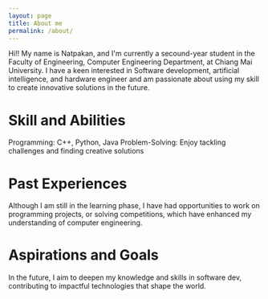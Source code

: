 ```yaml
---
layout: page
title: About me
permalink: /about/
---
```


Hi!! My name is Natpakan, and I'm currently a secound-year student in the Faculty of Engineering, Computer Engineering Department, at Chiang Mai University. I have a keen interested in Software development, artificial intelligence, and hardware engineer and am passionate about using my skill to create innovative solutions in the future.

<h1>Skill and Abilities</h1>
Programming: C++, Python, Java
Problem-Solving: Enjoy tackling challenges and finding creative solutions

<h1>Past Experiences</h1>
Although I am still in the learning phase, I have had opportunities to work on programming projects, or solving competitions, which have enhanced my understanding of computer engineering.

<h1>Aspirations and Goals</h1>
In the future, I aim to deepen my knowledge and skills in software dev, contributing to impactful technologies that shape the world.